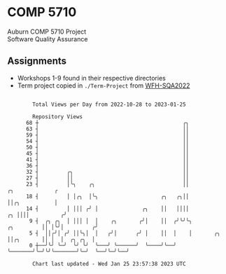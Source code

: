 # COMP 5710
Auburn COMP 5710 Project  
Software Quality Assurance

## Assignments
- Workshops 1-9 found in their respective directories
- Term project copied in `./Term-Project` from [WFH-SQA2022](https://github.com/wumphlett/WFH-SQA2022-AUBURN)

```

        Total Views per Day from 2022-10-28 to 2023-01-25

        Repository Views
      68 ┼                                              ╭╮
      63 ┤                                              ││
      59 ┤                                              ││
      54 ┤                                              ││
      50 ┤                                              ││
      45 ┤                                              ││
      41 ┤                                              ││
      36 ┤                                              ││
      32 ┤         ╭╮                                   ││
      27 ┤         ││                                   ││
      23 ┤         │╰╮    ╭╮                            ││                         ╭╮             ╭
      18 ┤         │ │╭╮  │╰╮                    ╭╮   ╭╮││                         ││╭╮           │
      14 ┤         │ │││ ╭╯ │              ╭╮    ││   ││││                      ╭╮ ││││          ╭╯
       9 ┤  ╭╮ ╭╮  │ │││ │  │    ╭╮       ╭╯│    ││  ╭╯╰╯╰╮          ╭╮         ││ │╰╯│         ╭╯
       5 ┤  ││╭╯│ ╭╯ ││╰╮│  │   ╭╯│      ╭╯ │    ││  │    │       ╭╮ ││╭╮       ││ │  │  ╭╮ ╭╮  │
       0 ┼──╯╰╯ ╰─╯  ╰╯ ╰╯  ╰───╯ ╰──────╯  ╰────╯╰──╯    ╰───────╯╰─╯╰╯╰───────╯╰─╯  ╰──╯╰─╯╰──╯

        Chart last updated - Wed Jan 25 23:57:38 2023 UTC
        
```
